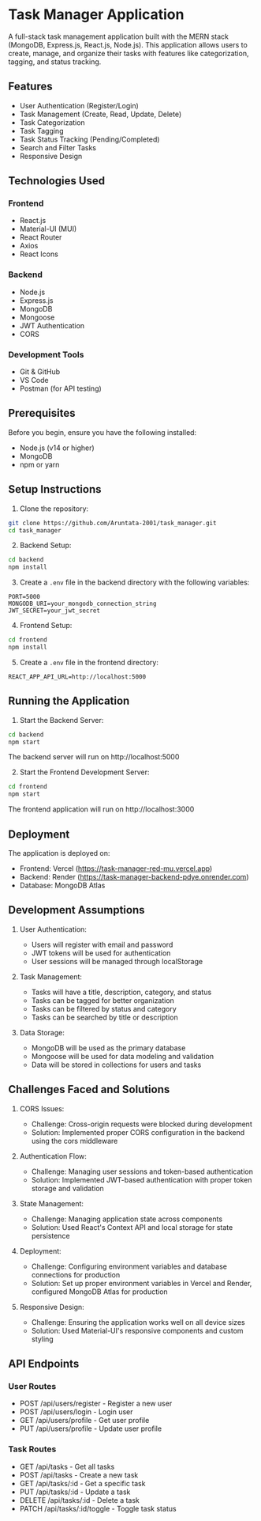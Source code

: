 # Task Manager Application

A full-stack task management application built with the MERN stack (MongoDB, Express.js, React.js, Node.js). This application allows users to create, manage, and organize their tasks with features like categorization, tagging, and status tracking.

## Features

- User Authentication (Register/Login)
- Task Management (Create, Read, Update, Delete)
- Task Categorization
- Task Tagging
- Task Status Tracking (Pending/Completed)
- Search and Filter Tasks
- Responsive Design

## Technologies Used

### Frontend
- React.js
- Material-UI (MUI)
- React Router
- Axios
- React Icons

### Backend
- Node.js
- Express.js
- MongoDB
- Mongoose
- JWT Authentication
- CORS

### Development Tools
- Git & GitHub
- VS Code
- Postman (for API testing)

## Prerequisites

Before you begin, ensure you have the following installed:
- Node.js (v14 or higher)
- MongoDB
- npm or yarn

## Setup Instructions

1. Clone the repository:
```bash
git clone https://github.com/Aruntata-2001/task_manager.git
cd task_manager
```

2. Backend Setup:
```bash
cd backend
npm install
```

3. Create a `.env` file in the backend directory with the following variables:
```
PORT=5000
MONGODB_URI=your_mongodb_connection_string
JWT_SECRET=your_jwt_secret
```

4. Frontend Setup:
```bash
cd frontend
npm install
```

5. Create a `.env` file in the frontend directory:
```
REACT_APP_API_URL=http://localhost:5000
```

## Running the Application

1. Start the Backend Server:
```bash
cd backend
npm start
```
The backend server will run on http://localhost:5000

2. Start the Frontend Development Server:
```bash
cd frontend
npm start
```
The frontend application will run on http://localhost:3000

## Deployment

The application is deployed on:
- Frontend: Vercel (https://task-manager-red-mu.vercel.app)
- Backend: Render (https://task-manager-backend-pdye.onrender.com)
- Database: MongoDB Atlas

## Development Assumptions

1. User Authentication:
   - Users will register with email and password
   - JWT tokens will be used for authentication
   - User sessions will be managed through localStorage

2. Task Management:
   - Tasks will have a title, description, category, and status
   - Tasks can be tagged for better organization
   - Tasks can be filtered by status and category
   - Tasks can be searched by title or description

3. Data Storage:
   - MongoDB will be used as the primary database
   - Mongoose will be used for data modeling and validation
   - Data will be stored in collections for users and tasks

## Challenges Faced and Solutions

1. CORS Issues:
   - Challenge: Cross-origin requests were blocked during development
   - Solution: Implemented proper CORS configuration in the backend using the cors middleware

2. Authentication Flow:
   - Challenge: Managing user sessions and token-based authentication
   - Solution: Implemented JWT-based authentication with proper token storage and validation

3. State Management:
   - Challenge: Managing application state across components
   - Solution: Used React's Context API and local storage for state persistence

4. Deployment:
   - Challenge: Configuring environment variables and database connections for production
   - Solution: Set up proper environment variables in Vercel and Render, configured MongoDB Atlas for production

5. Responsive Design:
   - Challenge: Ensuring the application works well on all device sizes
   - Solution: Used Material-UI's responsive components and custom styling

## API Endpoints

### User Routes
- POST /api/users/register - Register a new user
- POST /api/users/login - Login user
- GET /api/users/profile - Get user profile
- PUT /api/users/profile - Update user profile

### Task Routes
- GET /api/tasks - Get all tasks
- POST /api/tasks - Create a new task
- GET /api/tasks/:id - Get a specific task
- PUT /api/tasks/:id - Update a task
- DELETE /api/tasks/:id - Delete a task
- PATCH /api/tasks/:id/toggle - Toggle task status
